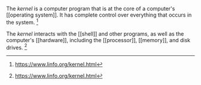 The *kernel* is a computer program that is at the core of a computer's [[operating system]]. It has complete control over everything that occurs in the system. [^1]

The *kernel* interacts with the [[shell]] and other programs, as well as the computer's [[hardware]], including the [[processor]], [[memory]], and disk drives. [^1] 

[^1]: https://www.linfo.org/kernel.html